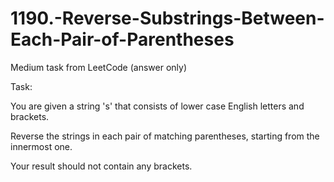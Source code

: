 # 1190.-Reverse-Substrings-Between-Each-Pair-of-Parentheses
Medium task from LeetCode (answer only)

Task:

You are given a string 's' that consists of lower case English letters and brackets. 

Reverse the strings in each pair of matching parentheses, starting from the innermost one.

Your result should not contain any brackets.
